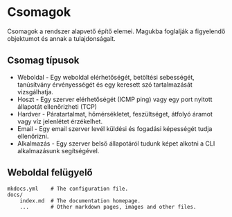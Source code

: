 # Csomagok

Csomagok a rendszer alapvető építő elemei. Magukba foglalják a figyelendő objektumot és annak a tulajdonságait.

 
## Csomag típusok
+ Weboldal  - Egy weboldal elérhetőségét, betöltési sebességét, tanúsítvány érvényességét és egy keresett szó tartalmazását vizsgálhatja.
+ Hoszt  -  Egy szerver elérhetőségét (ICMP ping) vagy egy port nyitott állapotát ellenőrizheti (TCP)
+ Hardver - Páratartalmat, hőmérsékletet, feszültséget, átfolyó áramot vagy víz jelenlétet érzékelhet.
+ Email - Egy email szerver levél küldési és fogadási képességét tudja ellenőrizni.
+ Alkalmazás - Egy szerver belső állapotáról tudunk képet alkotni a CLI alkalmazásunk segítségével.

## Weboldal felügyelő

    mkdocs.yml    # The configuration file.
    docs/
        index.md  # The documentation homepage.
        ...       # Other markdown pages, images and other files.
